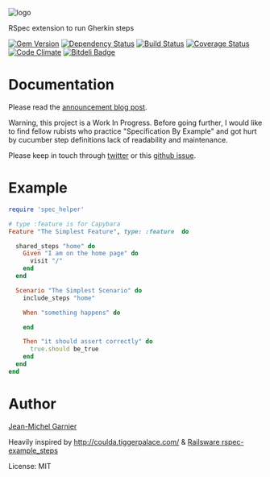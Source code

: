 ![logo](http://seekingsustenance.files.wordpress.com/2010/04/manioc-whole.jpg)

RSpec extension to run Gherkin steps

[![Gem Version](https://badge.fury.io/rb/maniok_bdd.png)](http://badge.fury.io/rb/maniok_bdd)
[![Dependency Status](https://gemnasium.com/21croissants/maniok_bdd.png)](https://gemnasium.com/21croissants/maniok_bdd)
[![Build Status](https://travis-ci.org/21croissants/maniok_bdd.png?branch=master)](https://travis-ci.org/21croissants/maniok_bdd)
[![Coverage Status](https://coveralls.io/repos/21croissants/maniok_bdd/badge.png?branch=master)](https://coveralls.io/r/21croissants/maniok_bdd)
[![Code Climate](https://codeclimate.com/github/21croissants/maniok_bdd.png)](https://codeclimate.com/github/21croissants/maniok_bdd)
[![Bitdeli Badge](https://d2weczhvl823v0.cloudfront.net/21croissants/maniok_bdd/trend.png)](https://bitdeli.com/free "Github Analytics Bitdeli Badge")

# Documentation

Please read the [announcement blog post](https://github.com/21croissants/maniok_bdd/blob/master/introducing.md).

Warning, this project is a Work In Progress. Before going further, I would like to find fellow rubists who practice "Specification By Example" and got hurt by cucumber step definitions lack of readability and maintenance.

Please keep in touch through [twitter](https://twitter.com/21croissants) or this [github issue]( https://github.com/21croissants/maniok_bdd/issues/1 ).

# Example

```ruby
require 'spec_helper'

# type :feature is for Capybara 
Feature "The Simplest Feature", type: :feature  do

  shared_steps "home" do
    Given "I am on the home page" do
      visit "/"
    end
  end

  Scenario "The Simplest Scenario" do
    include_steps "home"

    When "something happens" do

    end

    Then "it should assert correctly" do
      true.should be_true
    end
  end
end
``` 

# Author

[Jean-Michel Garnier](http://21croissants.com)<br/>

Heavily inspired by http://coulda.tiggerpalace.com/ & [Railsware rspec-example_steps](https://github.com/railsware/rspec-example_steps)

License: MIT<br/>
